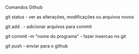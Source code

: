 Comandos Github

git status - ver as alterações, modificações ou arquivos novos

git add .  - adicionar arquivos para commit

git commit -m "nome do programa" - fazer insercao no git

git push - enviar para o github